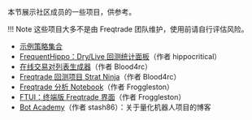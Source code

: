 本节展示社区成员的一些项目，供参考。

!!! Note
    这些项目大多不是由 Freqtrade 团队维护，使用前请自行评估风险。

- [示例策略集合](https://github.com/freqtrade/freqtrade-strategies/)
- [FrequentHippo：Dry/Live 回测统计面板](http://frequenthippo.ddns.net)（作者 hippocritical）
- [在线交易对列表生成器](https://remotepairlist.com/)（作者 Blood4rc）
- [Freqtrade 回测项目 Strat Ninja](https://strat.ninja/)（作者 Blood4rc）
- [Freqtrade 分析 Notebook](https://github.com/froggleston/freqtrade_analysis_notebook)（作者 Froggleston）
- [FTUI：终端版 Freqtrade 界面](https://github.com/freqtrade/ftui)（作者 Froggleston）
- [Bot Academy](https://botacademy.ddns.net/)（作者 stash86）：关于量化机器人项目的博客
